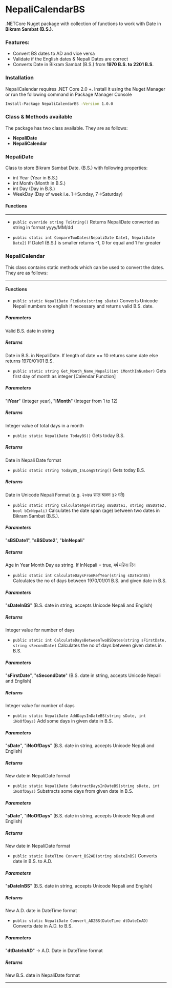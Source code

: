 # NepaliCalendarBS

.NETCore Nuget package with collection of functions to work with Date in **Bikram Sambat (B.S.)**.

### Features:

* Convert BS dates to AD and vice versa
* Validate if the English dates & Nepali Dates are correct
* Converts Date in Bikram Sambat (B.S.) from **1970 B.S. to 2201 B.S**.

### Installation
NepaliCalendar requires .NET Core 2.0 +. Install it using the Nuget Manager or run the following command in Package Manager Console

```sh
Install-Package NepaliCalendarBS -Version 1.0.0
```

### Class & Methods available
The package has two class available. They are as follows:
* **NepaliDate**
* **NepaliCalendar**

### NepaliDate
Class to store Bikram Sambat Date. (B.S.) with following properties:
* int Year (Year in B.S.)
* int Month (Month in B.S.)
* int Day (Day in B.S.)
* WeekDay (Day of week i.e. 1->Sunday, 7->Saturday)

#### Functions
------------
* `public override string ToString()` 
Returns NepaliDate converted as string in format yyyy/MM/dd

* `public static int CompareTwoDates(NepaliDate Date1, NepaliDate Date2)` 
If Date1 (B.S.) is smaller returns -1, 0 for equal and 1 for greater

### NepaliCalendar
This class contains static methods which can be used to convert the dates. They are as follows:

------------

#### Functions
* `public static NepaliDate FixDate(string sDate)`
Converts Unicode Nepali numbers to english if necessary and returns valid B.S. date.
##### Parameters
Valid B.S. date in string
##### Returns
Date in B.S. in NepaliDate. If length of date == 10 returns same date else returns 1970/01/01 B.S.

* `public static string Get_Month_Name_Nepali(int iMonthInNumber)`
Gets first day of month as integer [Calendar Function]
##### Parameters
"**iYear**" (Integer year), "**iMonth**" (Integer from 1 to 12)
##### Returns
Integer value of total days in a month

* `public static NepaliDate TodayBS()`
Gets today B.S.
##### Returns
Date in Nepali Date format

* `public static string TodayBS_InLongString()`
Gets today B.S.
##### Returns
Date in Unicode Nepali Format (e.g. २०७७ साल श्रावण ३२ गते)

* `public static string CalculateAge(string sBSDate1, string sBSDate2, bool bInNepali)`
Calculates the date span (age) between two dates in Bikram Sambat (B.S.).
##### Parameters
"**sBSDate1**", "**sBSDate2**", "**bInNepali**"
##### Returns
Age in Year Month Day as string. If InNepali = true, बर्ष महिना दिन

* `public static int CalculateDaysFromRefYear(string sDateInBS)`
Calculates the no of days between 1970/01/01 B.S. and given date in B.S.
##### Parameters
"**sDateInBS**" (B.S. date in string, accepts Unicode Nepali and English)
##### Returns
Integer value for number of days

* `public static int CalculateDaysBetweenTwoBSDates(string sFirstDate, string sSecondDate)`
Calculates the no of days between given dates in B.S.
##### Parameters
"**sFirstDate**", "**sSecondDate**" (B.S. date in string, accepts Unicode Nepali and English)
##### Returns
Integer value for number of days

* `public static NepaliDate AddDaysInDateBS(string sDate, int iNoOfDays)`
Add some days in given date in B.S.
##### Parameters
"**sDate**", "**iNoOfDays**" (B.S. date in string, accepts Unicode Nepali and English)
##### Returns
New date in NepaliDate format

* `public static NepaliDate SubstractDaysInDateBS(string sDate, int iNoOfDays)`
Substracts some days from given date in B.S.
##### Parameters
"**sDate**", "**iNoOfDays**" (B.S. date in string, accepts Unicode Nepali and English)
##### Returns
New date in NepaliDate format

* `public static DateTime Convert_BS2AD(string sDateInBS)`
Converts date in B.S. to A.D.
##### Parameters
"**sDateInBS**" (B.S. date in string, accepts Unicode Nepali and English)
##### Returns
New A.D. date in DateTime format

* `public static NepaliDate Convert_AD2BS(DateTime dtDateInAD)`
Converts date in A.D. to B.S.
##### Parameters
"**dtDateInAD**" -> A.D. Date in DateTime format
##### Returns
New B.S. date in NepaliDate format


------------
